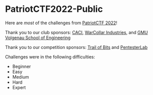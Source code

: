 # PatriotCTF2022-Public

Here are *most* of the challenges from [PatriotCTF 2022](https://ctftime.org/event/1616)!

Thank you to our club sponsors: [CACI](https://www.caci.com/), [WarCollar Industries](https://warcollar.com/), and [GMU Volgenau School of Engineering](https://volgenau.gmu.edu/)

Thank you to our competition sponsors: [Trail of Bits](https://www.trailofbits.com/) and [PentesterLab](https://pentesterlab.com/)

Challenges were in the following difficulties:

- Beginner
- Easy
- Medium
- Hard
- Expert